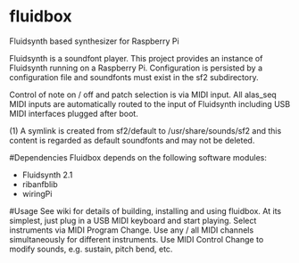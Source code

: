 # fluidbox
Fluidsynth based synthesizer for Raspberry Pi

Fluidsynth is a soundfont player. This project provides an instance of Fluidsynth running on a Raspberry Pi. Configuration is persisted by a configuration file and soundfonts must exist in the sf2 subdirectory.

Control of note on / off and patch selection is via MIDI input. All alas_seq MIDI inputs are automatically routed to the input of Fluidsynth including USB MIDI interfaces plugged after boot.

(1) A symlink is created from sf2/default to /usr/share/sounds/sf2 and this content is regarded as default soundfonts and may not be deleted.

#Dependencies
Fluidbox depends on the following software modules:
- Fluidsynth 2.1
- ribanfblib
- wiringPi

#Usage
See wiki for details of building, installing and using fluidbox. At its simplest, just plug in a USB MIDI keyboard and start playing. Select instruments via MIDI Program Change. Use any / all MIDI channels simultaneously for different instruments. Use MIDI Control Change to modify sounds, e.g. sustain, pitch bend, etc.
